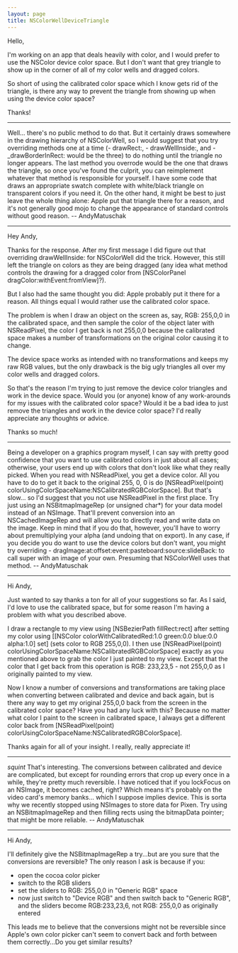 ```yaml
---
layout: page
title: NSColorWellDeviceTriangle
---
```


Hello,

I'm working on an app that deals heavily with color, and I would prefer to use the NSColor device color space.  But I don't want that grey triangle to show up in the corner of all of my color wells and dragged colors.

So short of using the calibrated color space which I know gets rid of the triangle, is there any way to prevent the triangle from showing up when using the device color space?

Thanks!

----

Well... there's no public method to do that. But it certainly draws somewhere in the drawing hierarchy of NSColorWell, so I would suggest that you try overriding methods one at a time (- drawRect:, - drawWellInside:, and - _drawBorderInRect: would be the three) to do nothing until the triangle no longer appears. The last method you overrode would be the one that draws the triangle, so once you've found the culprit, you can reimplement whatever that method is responsible for yourself. I have some code that draws an appropriate swatch complete with white/black triangle on transparent colors if you need it. On the other hand, it might be best to just leave the whole thing alone: Apple put that triangle there for a reason, and it's not generally good mojo to change the appearance of standard controls without good reason. -- AndyMatuschak

----

Hey Andy,

Thanks for the response.  After my first message I did figure out that overriding drawWellInside: for NSColorWell did the trick.  However, this still left the triangle on colors as they are being dragged (any idea what method controls the drawing for a dragged color from [NSColorPanel dragColor:withEvent:fromView]?).

But I also had the same thought you did: Apple probably put it there for a reason.  All things equal I would rather use the calibrated color space.

The problem is when I draw an object on the screen as, say, RGB: 255,0,0 in the calibrated space, and then sample the color of the object later with NSReadPixel, the color I get back is not 255,0,0 because the calibrated space makes a number of transformations on the original color causing it to change.

The device space works as intended with no transformations and keeps my raw RGB values, but the only drawback is the big ugly triangles all over my color wells and dragged colors.

So that's the reason I'm trying to just remove the device color triangles and work in the device space.  Would you (or anyone) know of any work-arounds for my issues with the calibrated color space?  Would it be a bad idea to just remove the triangles and work in the device color space?  I'd really appreciate any thoughts or advice.

Thanks so much!

----

Being a developer on a graphics program myself, I can say with pretty good confidence that you want to use calibrated colors in just about all cases; otherwise, your users end up with colors that don't look like what they really picked. When you read with NSReadPixel, you get a device color. All you have to do to get it back to the original 255, 0, 0 is do [NSReadPixel(point) colorUsingColorSpaceName:NSCalibratedRGBColorSpace]. But that's slow... so I'd suggest that you not use NSReadPixel in the first place. Try just using an NSBitmapImageRep (or unsigned char*) for your data model instead of an NSImage. That'll prevent conversion into an NSCachedImageRep and will allow you to directly read and write data on the image. Keep in mind that if you do that, however, you'll have to worry about premultiplying your alpha (and undoing that on export). In any case, if you decide you do want to use the device colors but don't want, you might try overriding - dragImage:at:offset:event:pasteboard:source:slideBack: to call super with an image of your own. Presuming that NSColorWell uses that method. -- AndyMatuschak

----

Hi Andy,

Just wanted to say thanks a ton for all of your suggestions so far.  As I said, I'd love to use the calibrated space, but for some reason I'm having a problem with what you described above.

I draw a rectangle to my view using [NSBezierPath fillRect:rect] after setting my color using [[NSColor colorWithCalibratedRed:1.0 green:0.0 blue:0.0 alpha:1.0] set] (sets color to RGB 255,0,0).  I then use [NSReadPixel(point) colorUsingColorSpaceName:NSCalibratedRGBColorSpace] exactly as you mentioned above to grab the color I just painted to my view.  Except that the color that I get back from this operation is RGB: 233,23,5 - not 255,0,0 as I originally painted to my view.

Now I know a number of conversions and transformations are taking place when converting between calibrated and device and back again, but is there any way to get my original 255,0,0 back from the screen in the calibrated color space?  Have you had any luck with this?  Because no matter what color I paint to the screen in calibrated space, I always get a different color back from [NSReadPixel(point) colorUsingColorSpaceName:NSCalibratedRGBColorSpace].

Thanks again for all of your insight.  I really, really appreciate it!

----

*squint* That's interesting. The conversions between calibrated and device are complicated, but except for rounding errors that crop up every once in a while, they're pretty much reversible. I have noticed that if you lockFocus on an NSImage, it becomes cached, right? Which means it's probably on the video card's memory banks... which I suppose implies device. This is sorta why we recently stopped using NSImages to store data for Pixen. Try using an NSBitmapImageRep and then filling rects using the bitmapData pointer; that might be more reliable. -- AndyMatuschak

----

Hi Andy,

I'll definitely give the NSBitmapImageRep a try...but are you sure that the conversions are reversible?  The only reason I ask is because if you:

- open the cocoa color picker
- switch to the RGB sliders
- set the sliders to RGB: 255,0,0 in "Generic RGB" space
- now just switch to "Device RGB" and then switch back to "Generic RGB", and the sliders become RGB:233,23,6, not RGB: 255,0,0 as originally entered

This leads me to believe that the conversions might not be reversible since Apple's own color picker can't seem to convert back and forth between them correctly...Do you get similar results?


